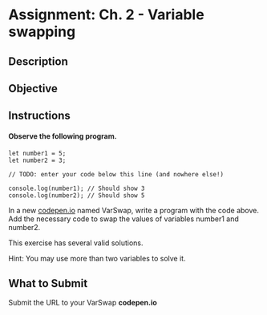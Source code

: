 # Assignment: Ch. 2 - Variable swapping

## Description

## Objective

## Instructions

#### Observe the following program.

```
let number1 = 5;
let number2 = 3;

// TODO: enter your code below this line (and nowhere else!)

console.log(number1); // Should show 3
console.log(number2); // Should show 5
```

In a new [codepen.io](https://codepen.io/pen/) named VarSwap, write a program with the code above. Add the necessary code to swap the values of variables number1 and number2.

This exercise has several valid solutions.

Hint: You may use more than two variables to solve it.

## What to Submit

Submit the URL to your VarSwap **codepen.io**